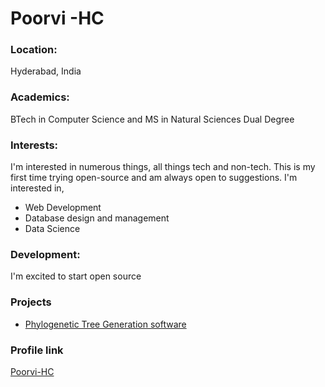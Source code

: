 # **Poorvi -HC**

### Location:
Hyderabad, India

### Academics:
BTech in Computer Science and MS in Natural Sciences Dual Degree

### Interests:
I'm interested in numerous things, all things tech and non-tech.
This is my first time trying open-source and am always open to suggestions.
I'm interested in, 

- Web Development
- Database design and management
- Data Science

### Development:

I'm excited to start open source

### Projects

- [Phylogenetic Tree Generation software](https://github.com/Poorvi-HC/PhylogeneticTreeGeneration)

### Profile link

[Poorvi-HC](https://github.com/Poorvi-HC)



